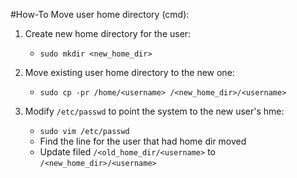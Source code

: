 #How-To Move user home directory (cmd):

1. Create new home directory for the user:
    - `sudo mkdir <new_home_dir>`

2. Move existing user home directory to the new one:
    - `sudo cp -pr /home/<username> /<new_home_dir>/<username>`

3. Modify `/etc/passwd` to point the system to the new user's hme:
    - `sudo vim /etc/passwd`
    - Find the line for the user that had home dir moved
    - Update filed `/<old_home_dir/<username>` to `/<new_home_dir>/<username>`
